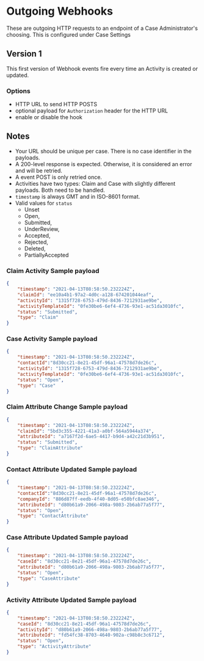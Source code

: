 # Outgoing Webhooks

These are outgoing HTTP requests to an endpoint of a Case Administrator's choosing.  This is configured under Case Settings

## Version 1

This first version of Webhook events fire every time an Activity is created or updated.

### Options

- HTTP URL to send HTTP POSTS
- optional payload for `Authorization` header for the HTTP URL
- enable or disable the hook

## Notes

- Your URL should be unique per case.  There is no case identifier in the payloads.
- A 200-level response is expected.  Otherwise, it is considered an error and will be retried.
- A event POST is only retried once.
- Activities have two types: Claim and Case with slightly different payloads.  Both need to be handled.
- `timestamp` is always GMT and in ISO-8601 format.
- Valid values for `status`
  - Unset
  - Open,
  - Submitted,
  - UnderReview,
  - Accepted,
  - Rejected,
  - Deleted,
  - PartiallyAccepted

### Claim Activity Sample payload

``` json
{
    "timestamp": "2021-04-13T08:58:50.232224Z",
    "claimId": "ee10a4b1-97a2-4d0c-a128-674201044eaf",
    "activityId": "1315f728-6753-479d-8436-7212931ae9be",
    "activityTemplateId": "0fe30be6-6ef4-4736-93e1-ac51da3010fc",
    "status": "Submitted",
    "type": "Claim"
}
```

### Case Activity Sample payload

``` json
{
    "timestamp": "2021-04-13T08:58:50.232224Z",
    "contactId":"8d30cc21-8e21-45df-96a1-47578d7de26c",
    "activityId": "1315f728-6753-479d-8436-7212931ae9be",
    "activityTemplateId": "0fe30be6-6ef4-4736-93e1-ac51da3010fc",
    "status": "Open",
    "type": "Case"
}
```

### Claim Attribute Change Sample payload

``` json
{
    "timestamp": "2021-04-13T08:58:50.232224Z",
    "claimId": "5bd3c355-4221-41a3-a0bf-564a5944a374",
    "attributeId": "a7167f2d-6ae5-4417-b9d4-a42c21d3b951",
    "status": "Submitted",
    "type": "ClaimAttribute"
}
```

### Contact Attribute Updated Sample payload

``` json
{
    "timestamp": "2021-04-13T08:58:50.232224Z",
    "contactId":"8d30cc21-8e21-45df-96a1-47578d7de26c",
    "companyId": "886d87ff-eedb-4f40-8d05-e50bfc8ae346",
    "attributeId": "d80b61a9-2066-498a-9803-2b6ab77a5f77",
    "status": "Open",
    "type": "ContactAttribute"
}
```

### Case Attribute Updated Sample payload

``` json
{
    "timestamp": "2021-04-13T08:58:50.232224Z",
    "caseId": "8d30cc21-8e21-45df-96a1-47578d7de26c",
    "attributeId": "d80b61a9-2066-498a-9803-2b6ab77a5f77",
    "status": "Open",
    "type": "CaseAttribute"
}
```

### Activity Attribute Updated Sample payload

``` json
{
    "timestamp": "2021-04-13T08:58:50.232224Z",
    "caseId": "8d30cc21-8e21-45df-96a1-47578d7de26c",
    "activityId": "d80b61a9-2066-498a-9803-2b6ab77a5f77",
    "attributeId": "fd54fc38-8703-4640-902a-c98b8c3c6712",
    "status": "Open",
    "type": "ActivityAttribute"
}
```
